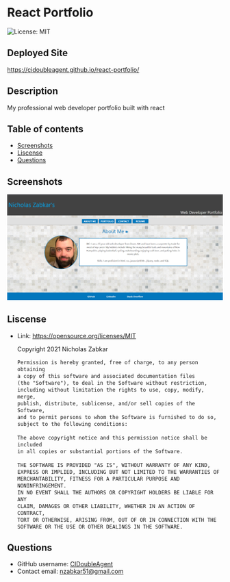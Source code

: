 # React Portfolio
  ![License: MIT](https://img.shields.io/badge/License-MIT-yellow.svg)
  ## Deployed Site
  https://cidoubleagent.github.io/react-portfolio/
  ## Description
  My professional web developer portfolio built with react
  ## Table of contents
  * [Screenshots](#screenshots)
  * [Liscense](#liscense)
  * [Questions](#questions)
  ## Screenshots
  ![react-portfolio](https://github.com/CIDoubleAgent/react-portfolio/blob/main/src/components/images/react-portfolio.png?raw=true)
  
  ## Liscense
  * Link: https://opensource.org/licenses/MIT  

      Copyright 2021 Nicholas Zabkar

        Permission is hereby granted, free of charge, to any person obtaining 
        a copy of this software and associated documentation files 
        (the "Software"), to deal in the Software without restriction, 
        including without limitation the rights to use, copy, modify, merge, 
        publish, distribute, sublicense, and/or sell copies of the Software, 
        and to permit persons to whom the Software is furnished to do so, 
        subject to the following conditions:

        The above copyright notice and this permission notice shall be included 
        in all copies or substantial portions of the Software.

        THE SOFTWARE IS PROVIDED "AS IS", WITHOUT WARRANTY OF ANY KIND, 
        EXPRESS OR IMPLIED, INCLUDING BUT NOT LIMITED TO THE WARRANTIES OF 
        MERCHANTABILITY, FITNESS FOR A PARTICULAR PURPOSE AND NONINFRINGEMENT. 
        IN NO EVENT SHALL THE AUTHORS OR COPYRIGHT HOLDERS BE LIABLE FOR ANY 
        CLAIM, DAMAGES OR OTHER LIABILITY, WHETHER IN AN ACTION OF CONTRACT, 
        TORT OR OTHERWISE, ARISING FROM, OUT OF OR IN CONNECTION WITH THE 
        SOFTWARE OR THE USE OR OTHER DEALINGS IN THE SOFTWARE.
  ## Questions
  * GitHub username: [CIDoubleAgent](https://github.com/CIDoubleAgent)
  * Contact email: nzabkar51@gmail.com